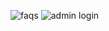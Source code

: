 ![faqs](https://github.com/prashanta1542/task_prashanta/assets/70958375/03c84160-5a85-49eb-9aab-e0ef807d3333)
![admin login](https://github.com/prashanta1542/task_prashanta/assets/70958375/a87ca2c2-4169-4d50-8efe-ab08988af10f)


